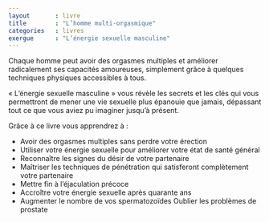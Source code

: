 ```yaml
---
layout       : livre
title        : "L’homme multi-orgasmique"
categories   : livres
exergue      : "L’énergie sexuelle masculine"
---
```


Chaque homme peut avoir des orgasmes multiples et améliorer radicalement ses capacités amoureuses, simplement grâce à quelques techniques physiques accessibles à tous.

« L’énergie sexuelle masculine » vous révèle les secrets et les clés qui vous permettront de mener une vie sexuelle plus épanouie que jamais, dépassant tout ce que vous aviez pu imaginer jusqu’à présent.

Grâce à ce livre vous apprendrez à :

- Avoir des orgasmes multiples sans perdre votre érection
- Utiliser votre énergie sexuelle pour améliorer votre état de santé général
- Reconnaître les signes du désir de votre partenaire
- Maîtriser les techniques de pénétration qui satisferont complètement votre partenaire
- Mettre fin à  l’éjaculation précoce
- Accroître votre énergie sexuelle après quarante ans
- Augmenter le nombre de vos spermatozoïdes
Oublier les problèmes de prostate
